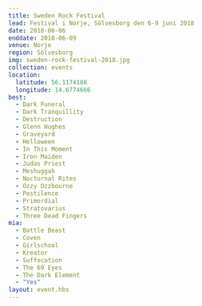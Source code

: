 ```yaml
---
title: Sweden Rock Festival
lead: Festival i Norje, Sölvesborg den 6-9 juni 2018
date: 2018-06-06
enddate: 2018-06-09
venue: Norje
region: Sölvesborg
img: sweden-rock-festival-2018.jpg
collection: events
location:
  latitude: 56.1174188
  longitude: 14.6774666
best:
  - Dark Funeral
  - Dark Tranquillity
  - Destruction
  - Glenn Hughes
  - Graveyard
  - Helloween
  - In This Moment
  - Iron Maiden
  - Judas Priest
  - Meshuggah
  - Nocturnal Rites
  - Ozzy Ozzbourne
  - Pestilence
  - Primordial
  - Stratovarius
  - Three Dead Fingers
mia:
  - Battle Beast
  - Coven
  - Girlschool
  - Kreator
  - Suffocation
  - The 69 Eyes
  - The Dark Element
  - "Yes"
layout: event.hbs
---
```


